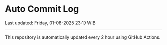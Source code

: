 # Auto Commit Log

Last updated: Friday, 01-08-2025 23:19 WIB

---

This repository is automatically updated every 2 hour using GitHub Actions.

